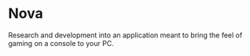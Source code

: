 # Nova
Research and development into an application meant to bring the feel of gaming on a console to your PC.
